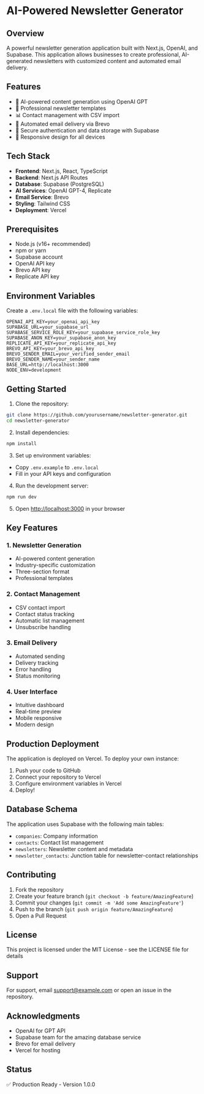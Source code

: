 # AI-Powered Newsletter Generator

## Overview
A powerful newsletter generation application built with Next.js, OpenAI, and Supabase. This application allows businesses to create professional, AI-generated newsletters with customized content and automated email delivery.

## Features
- 🤖 AI-powered content generation using OpenAI GPT
- 🎨 Professional newsletter templates
- 📊 Contact management with CSV import
- 📧 Automated email delivery via Brevo
- 🔐 Secure authentication and data storage with Supabase
- 📱 Responsive design for all devices

## Tech Stack
- **Frontend**: Next.js, React, TypeScript
- **Backend**: Next.js API Routes
- **Database**: Supabase (PostgreSQL)
- **AI Services**: OpenAI GPT-4, Replicate
- **Email Service**: Brevo
- **Styling**: Tailwind CSS
- **Deployment**: Vercel

## Prerequisites
- Node.js (v16+ recommended)
- npm or yarn
- Supabase account
- OpenAI API key
- Brevo API key
- Replicate API key

## Environment Variables
Create a `.env.local` file with the following variables:
```env
OPENAI_API_KEY=your_openai_api_key
SUPABASE_URL=your_supabase_url
SUPABASE_SERVICE_ROLE_KEY=your_supabase_service_role_key
SUPABASE_ANON_KEY=your_supabase_anon_key
REPLICATE_API_KEY=your_replicate_api_key
BREVO_API_KEY=your_brevo_api_key
BREVO_SENDER_EMAIL=your_verified_sender_email
BREVO_SENDER_NAME=your_sender_name
BASE_URL=http://localhost:3000
NODE_ENV=development
```

## Getting Started

1. Clone the repository:
```bash
git clone https://github.com/yourusername/newsletter-generator.git
cd newsletter-generator
```

2. Install dependencies:
```bash
npm install
```

3. Set up environment variables:
- Copy `.env.example` to `.env.local`
- Fill in your API keys and configuration

4. Run the development server:
```bash
npm run dev
```

5. Open [http://localhost:3000](http://localhost:3000) in your browser

## Key Features

### 1. Newsletter Generation
- AI-powered content generation
- Industry-specific customization
- Three-section format
- Professional templates

### 2. Contact Management
- CSV contact import
- Contact status tracking
- Automatic list management
- Unsubscribe handling

### 3. Email Delivery
- Automated sending
- Delivery tracking
- Error handling
- Status monitoring

### 4. User Interface
- Intuitive dashboard
- Real-time preview
- Mobile responsive
- Modern design

## Production Deployment

The application is deployed on Vercel. To deploy your own instance:

1. Push your code to GitHub
2. Connect your repository to Vercel
3. Configure environment variables in Vercel
4. Deploy!

## Database Schema

The application uses Supabase with the following main tables:
- `companies`: Company information
- `contacts`: Contact list management
- `newsletters`: Newsletter content and metadata
- `newsletter_contacts`: Junction table for newsletter-contact relationships

## Contributing

1. Fork the repository
2. Create your feature branch (`git checkout -b feature/AmazingFeature`)
3. Commit your changes (`git commit -m 'Add some AmazingFeature'`)
4. Push to the branch (`git push origin feature/AmazingFeature`)
5. Open a Pull Request

## License
This project is licensed under the MIT License - see the LICENSE file for details

## Support
For support, email support@example.com or open an issue in the repository.

## Acknowledgments
- OpenAI for GPT API
- Supabase team for the amazing database service
- Brevo for email delivery
- Vercel for hosting

## Status
✅ Production Ready - Version 1.0.0
